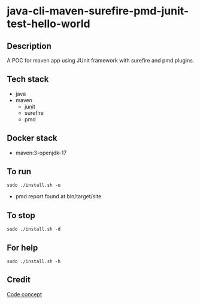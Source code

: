 # java-cli-maven-surefire-pmd-junit-test-hello-world

## Description
A POC for maven app using JUnit
framework with surefire and pmd plugins.

## Tech stack
- java
- maven
  - junit
  - surefire
  - pmd

## Docker stack
- maven:3-openjdk-17

## To run
`sudo ./install.sh -u`
- pmd report found at bin/target/site

## To stop
`sudo ./install.sh -d`

## For help
`sudo ./install.sh -h`

## Credit
[Code concept](https://github.com/eugenp/tutorials/tree/master/maven-modules/maven-integration-test)
